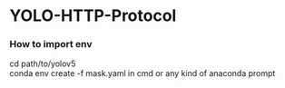 # YOLO-HTTP-Protocol

### How to import env
  cd path/to/yolov5    
  conda env create -f mask.yaml
in cmd or any kind of anaconda prompt

